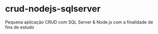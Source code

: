 # crud-nodejs-sqlserver
Pequena aplicação CRUD com SQL Server &amp; Node.js com a finalidade de fins de estudo
